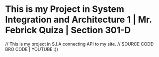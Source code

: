 # This is my Project in System Integration and Architecture 1 | Mr. Febrick Quiza | Section 301-D

// This is my project in S.I.A connecting API to my site.
// SOURCE CODE: BRO CODE | YOUTUBE :))
